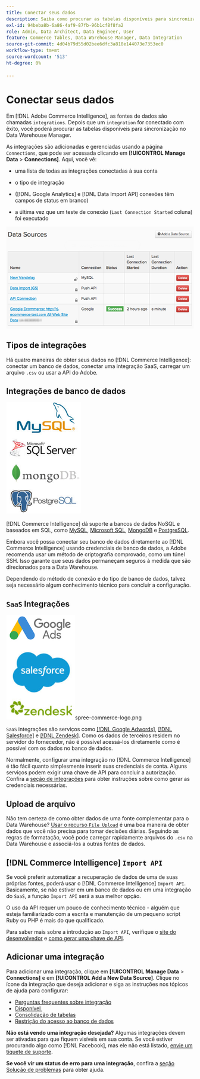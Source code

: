 ```yaml
---
title: Conectar seus dados
description: Saiba como procurar as tabelas disponíveis para sincronização no Data Warehouse Manager.
exl-id: 94beba8b-6a86-4af9-87fb-96b1cf8f8fa2
role: Admin, Data Architect, Data Engineer, User
feature: Commerce Tables, Data Warehouse Manager, Data Integration
source-git-commit: 4d04b79d55d02bee6dfc3a810e144073e7353ec0
workflow-type: tm+mt
source-wordcount: '513'
ht-degree: 0%

---
```


# Conectar seus dados

Em [!DNL Adobe Commerce Intelligence], as fontes de dados são chamadas `integrations`. Depois que um `integration` for conectado com êxito, você poderá procurar as tabelas disponíveis para sincronização no Data Warehouse Manager.

As integrações são adicionadas e gerenciadas usando a página `Connections`, que pode ser acessada clicando em **[!UICONTROL Manage Data** > **Connections]**. Aqui, você vê:

* uma lista de todas as integrações conectadas à sua conta

* o tipo de integração

* ([!DNL Google Analytics] e [!DNL Data Import API] conexões têm campos de status em branco)

* a última vez que um teste de conexão (`Last Connection Started` coluna) foi executado

![Dados\_Fontes\_Tabela.png](../../../assets/Data_Sources_Table.png)

## Tipos de integrações

Há quatro maneiras de obter seus dados no [!DNL Commerce Intelligence]: conectar um banco de dados, conectar uma integração SaaS, carregar um arquivo `.csv` ou usar a API do Adobe.

## Integrações de banco de dados

![Banco_de_dados\_icons.jpg](../../../assets/Database_icons.jpg)

[!DNL Commerce Intelligence] dá suporte a bancos de dados NoSQL e baseados em SQL, como [MySQL](../../importing-data/integrations/mysql-via-ssh-tunnel.md), [Microsoft SQL](../integrations/microsoft-sql-server.md), [MongoDB](../integrations/mongodb-via-ssh-tunnel.md) e [PostgreSQL](../integrations/postgresql.md).

Embora você possa conectar seu banco de dados diretamente ao [!DNL Commerce Intelligence] usando credenciais de banco de dados, a Adobe recomenda usar um método de criptografia comprovado, como um túnel SSH. Isso garante que seus dados permaneçam seguros à medida que são direcionados para a Data Warehouse.

Dependendo do método de conexão e do tipo de banco de dados, talvez seja necessário algum conhecimento técnico para concluir a configuração.

## `SaaS` Integrações

![Ícones de integração do SaaS mostrando várias plataformas com suporte](../../../assets/SaaS_icons.jpg)spree-commerce-logo.png

`SaaS` integrações são serviços como [[!DNL Google Adwords]](../integrations/google-adwords.md), [[!DNL Salesforce]](../integrations/salesforce.md) e [[!DNL Zendesk]](../integrations/zendesk.md). Como os dados de terceiros residem no servidor do fornecedor, não é possível acessá-los diretamente como é possível com os dados no banco de dados.

Normalmente, configurar uma integração no [!DNL Commerce Intelligence] é tão fácil quanto simplesmente inserir suas credenciais de conta. Alguns serviços podem exigir uma chave de API para concluir a autorização. Confira a [seção de integrações](../integrations/integrations.md) para obter instruções sobre como gerar as credenciais necessárias.

## Upload de arquivo

Não tem certeza de como obter dados de uma fonte complementar para o Data Warehouse? [Usar o recurso `File Upload`](../connecting-data/using-file-uploader.md) é uma boa maneira de obter dados que você não precisa para tomar decisões diárias. Seguindo as regras de formatação, você pode carregar rapidamente arquivos do `.csv` na Data Warehouse e associá-los a outras fontes de dados.

## [!DNL Commerce Intelligence] `Import API`

Se você preferir automatizar a recuperação de dados de uma de suas próprias fontes, poderá usar o [!DNL Commerce Intelligence] `Import API`. Basicamente, se não estiver em um banco de dados ou em uma integração do `SaaS`, a função `Import API` será a sua melhor opção.

O uso da API requer um pouco de conhecimento técnico - alguém que esteja familiarizado com a escrita e manutenção de um pequeno script Ruby ou PHP é mais do que qualificado.

Para saber mais sobre a introdução ao `Import API`, verifique o [site do desenvolvedor](https://developer.adobe.com/commerce/services/reporting/) e [como gerar uma chave de API](https://developer.adobe.com/commerce/services/reporting/import-api/).

## Adicionar uma integração

Para adicionar uma integração, clique em **[!UICONTROL Manage Data** > **Connections]** e em **[!UICONTROL Add a New Data Source]**. Clique no ícone da integração que deseja adicionar e siga as instruções nos tópicos de ajuda para configurar:

* [Perguntas frequentes sobre integração](https://support.magento.com/hc/en-us/sections/360003161871-Integration-FAQ)
* [Disponível &#x200B;](../integrations/integrations.md)
* [Consolidação de tabelas](../../../best-practices/consolidating-your-tables.md)
* [Restrição do acesso ao banco de dados](../../../administrator/account-management/restrict-db-access.md)

**Não está vendo uma integração desejada?** Algumas integrações devem ser ativadas para que fiquem visíveis em sua conta. Se você estiver procurando algo como [!DNL Facebook], mas ele não está listado, [envie um tíquete de suporte](https://experienceleague.adobe.com/docs/commerce-knowledge-base/kb/troubleshooting/miscellaneous/mbi-service-policies.html?lang=pt-BR).

**Se você vir um status de erro para uma integração**, confira a [seção Solução de problemas](https://support.magento.com/hc/en-us/sections/360003078151) para obter ajuda.
